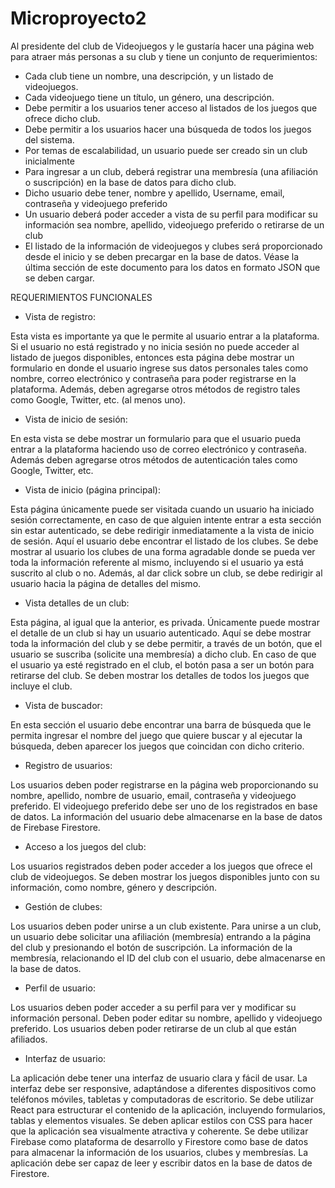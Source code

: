 # Microproyecto2

Al presidente del club de Videojuegos y le gustaría hacer una página web para atraer más personas a su club y tiene un conjunto de requerimientos:
- Cada club tiene un nombre, una descripción, y un listado de videojuegos.
- Cada videojuego tiene un título, un género, una descripción.
- Debe permitir a los usuarios tener acceso al listados de los juegos que ofrece dicho club.
- Debe permitir a los usuarios hacer una búsqueda de todos los juegos del sistema.
- Por temas de escalabilidad, un usuario puede ser creado sin un club inicialmente
- Para ingresar a un club, deberá registrar una membresía (una afiliación o suscripción) en la base de datos para dicho club.
- Dicho usuario debe tener, nombre y apellido, Username, email, contraseña y videojuego preferido
- Un usuario deberá poder acceder a vista de su perfil para modificar su información sea nombre, apellido, videojuego preferido o retirarse de un club
- El listado de la información de videojuegos y clubes será proporcionado desde el inicio y se deben precargar en la base de datos. Véase la última sección de este documento para los datos en formato JSON que se deben cargar.

REQUERIMIENTOS FUNCIONALES

- Vista de registro:
 
Esta vista es importante ya que le permite al usuario entrar a la plataforma. Si el usuario no está registrado y no inicia sesión no    puede acceder al listado de juegos disponibles, entonces esta página debe mostrar un formulario en donde el usuario ingrese sus datos   personales tales como nombre, correo electrónico y contraseña para poder registrarse en la plataforma. Además, deben agregarse otros    métodos de registro tales como Google, Twitter, etc.  (al menos uno). 
 
- Vista de inicio de sesión:
  
En esta vista se debe mostrar un formulario para que el usuario pueda entrar a la plataforma haciendo uso de correo electrónico y       contraseña. Además deben agregarse otros métodos de autenticación tales como Google, Twitter, etc.

- Vista de inicio (página principal):
  
Esta página únicamente puede ser visitada cuando un usuario ha iniciado sesión correctamente, en caso de que alguien intente entrar a esta sección sin estar autenticado, se debe redirigir inmediatamente a la vista de inicio de sesión. 
Aquí el usuario debe encontrar el listado de los clubes.  Se debe mostrar al usuario los clubes de una forma agradable donde se pueda ver toda la información referente al mismo, incluyendo si el usuario ya está suscrito al club o no. Además, al dar click sobre un club, se debe redirigir al usuario hacia la página de detalles del mismo.

- Vista detalles de un club:
  
Esta página, al igual que la anterior, es privada. Únicamente puede mostrar el detalle de un club si hay un usuario autenticado.
Aquí se debe mostrar toda la información del club y se debe permitir, a través de un botón, que el usuario se suscriba (solicite una membresía) a dicho club. En caso de que el usuario ya esté registrado en el club, el botón pasa a ser un botón para retirarse del club.
Se deben mostrar los detalles de todos los juegos que incluye el club.

- Vista de buscador:
  
En esta sección el usuario debe encontrar una barra de búsqueda que le permita ingresar el nombre del juego que quiere buscar y al ejecutar la búsqueda, deben aparecer los juegos que coincidan con dicho criterio.

- Registro de usuarios:
  
Los usuarios deben poder registrarse en la página web proporcionando su nombre, apellido, nombre de usuario, email, contraseña y videojuego preferido. El videojuego preferido debe ser uno de los registrados en base de datos.
La información del usuario debe almacenarse en la base de datos de Firebase Firestore.

- Acceso a los juegos del club:

Los usuarios registrados deben poder acceder a los juegos que ofrece el club de videojuegos.
Se deben mostrar los juegos disponibles junto con su información, como nombre, género y descripción.

- Gestión de clubes:

Los usuarios deben poder unirse a un club existente.
Para unirse a un club, un usuario debe solicitar una afiliación (membresía) entrando a la página del club y presionando el botón de suscripción.
La información de la membresía, relacionando el ID del club con el usuario, debe almacenarse en la base de datos.

- Perfil de usuario:
  
Los usuarios deben poder acceder a su perfil para ver y modificar su información personal.
Deben poder editar su nombre, apellido y videojuego preferido.
Los usuarios deben poder retirarse de un club al que están afiliados.

- Interfaz de usuario:
  
La aplicación debe tener una interfaz de usuario clara y fácil de usar.
La interfaz debe ser responsive, adaptándose a diferentes dispositivos como teléfonos móviles, tabletas y computadoras de escritorio.
Se debe utilizar React para estructurar el contenido de la aplicación, incluyendo formularios, tablas y elementos visuales.
Se deben aplicar estilos con CSS para hacer que la aplicación sea visualmente atractiva y coherente.
Se debe utilizar Firebase como plataforma de desarrollo y Firestore como base de datos para almacenar la información de los usuarios, clubes y membresías.
La aplicación debe ser capaz de leer y escribir datos en la base de datos de Firestore.




